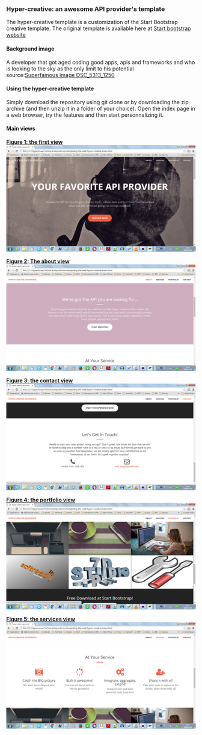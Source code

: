 <h3>Hyper-creative: an awesome API provider's template</h3>
The hyper-creative template is a customization of the Start Bootstrap creative template. The original template is available here at
<a href='http://startbootstrap.com'>Start bootstrap website</a>

<h4>Background image</h4>
A developer that got aged coding good apps, apis and frameworks and who is looking to the sky as the only limit to his potential<br/>
source:<a href="http://superfamous.com/">Superfamous image DSC_5313_1250</a><br/>
<h4>Using the hyper-creative template</h4>
Simply download the repository using git clone or by downloading the zip archive (and then unzip it in a folder of your choice). Open the index page in a web browser, try the features and then start personnalizing it.
<br/>
<h4>Main views</h4>
<b><u>Figure 1: the first view</u></b><br/>
<img src='https://github.com/alainlompo/templating-the-web/blob/master/hyper-creative/snapshots/view_1.png' /><br/>

<b><u>Figure 2: The about view</u></b><br/>
<img src='https://github.com/alainlompo/templating-the-web/blob/master/hyper-creative/snapshots/about_view.png' /><br/>

<b><u>Figure 3: the contact view</u></b><br/>
<img src='https://github.com/alainlompo/templating-the-web/blob/master/hyper-creative/snapshots/contact_view.png' /><br/>

<b><u>Figure 4: the portfolio view</u></b><br/>
<img src='https://github.com/alainlompo/templating-the-web/blob/master/hyper-creative/snapshots/portfolio_view.png' /><br/>

<b><u>Figure 5: the services view</u></b><br/>
<img src='https://github.com/alainlompo/templating-the-web/blob/master/hyper-creative/snapshots/services_view.png' /><br/>
